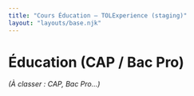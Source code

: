 ```yaml
---
title: "Cours Éducation — TOLExperience (staging)"
layout: "layouts/base.njk"
---
```

# Éducation (CAP / Bac Pro)

*(À classer : CAP, Bac Pro…)*  
